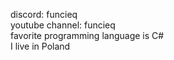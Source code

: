 discord: funcieq<br>
youtube channel: funcieq<br>
favorite programming language is C#<br>
I live in Poland<br>

